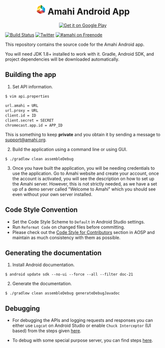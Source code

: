 <h1 align="center"><img alt="Amahi" title="Amahi" src="./src/main/res/drawable-xxhdpi/ic_launcher.png" width="32">  Amahi Android App</h1>
<p align="center">
  <a href="https://play.google.com/store/apps/details?id=org.amahi.anywhere">
    <img alt="Get it on Google Play" title="Google Play" src="http://i.imgur.com/mtGRPuM.png" width="150">
  </a>
</p>

[![Build Status](https://travis-ci.org/amahi/android.svg?branch=master)](https://travis-ci.org/amahi/android)
[![Twitter](https://img.shields.io/twitter/follow/amahi.svg?style=social&label=@amahi)](https://twitter.com/amahi)
[![#amahi on Freenode](https://img.shields.io/badge/chat-on%20freenode-brightgreen)](https://webchat.freenode.net/?channels=amahi)

This repository contains the source code for the Amahi Android app.

You will need JDK 1.8+ installed to work with it. Gradle, Android SDK, and project dependencies will be downloaded automatically.

## Building the app


1. Set API information.

  ```
  $ vim api.properties
  ```
  ```
  url.amahi = URL
  url.proxy = URL
  client.id = ID
  client.secret = SECRET
  chromecast.app.id = APP_ID
  ```

This is something to keep **private** and you obtain it by sending a message to <support@amahi.org>.

2. Build the application using a command line or using GUI.

  ```
  $ ./gradlew clean assembleDebug
  ```

3. Once you have built the application, you will be needing credentials to use the application. Go to Amahi website and create your account, once the account is activated, you will see the description on how to set up the Amahi server. However, this is not strictly needed, as we have a set up of a demo server called "Welcome to Amahi" which you should see even without your own server installed.

## Code Style Convention

* Set the Code Style Scheme to `Default` in Android Studio settings.
* Run `Reformat Code` on changed files before committing.
* Please check out the [Code Style for Contributors](https://source.android.com/source/code-style.html) section in AOSP and maintain as much consistency with them as possible.

## Generating the documentation

1. Install Android documentation.

  ```
  $ android update sdk --no-ui --force --all --filter doc-21
  ```

2. Generate the documentation.

  ```
  $ ./gradlew clean assembleDebug generateDebugJavadoc
  ```

## Debugging

* For debugging the APIs and logging requests and responses you can either use `Logcat` on Android Studio or enable `Chuck Interceptor` (UI based) from the steps given [here](DEBUG.md#enabling-chuck-interceptor).

* To debug with some special purpose server, you can find steps [here](DEBUG.md#using-a-custom-server).
